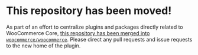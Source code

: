 # This repository has been moved!

As part of an effort to centralize plugins and packages directly related to WooCommerce Core, [this repository has
been merged into `woocommerce/woocommerce`](https://github.com/woocommerce/woocommerce/tree/trunk/plugins/woocommerce-beta-tester).
Please direct any pull requests and issue requests to the new home of the plugin.
